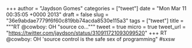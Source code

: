 
+++
author = "Jaydson Gomes"
categories = ["tweet"]
date = "Mon Mar 11 00:35:05 +0000 2013"
draft = false
slug = "36e9abdae7779f6f60c819bb74acda8530e115a3"
tags = ["tweet"]
title = """RT @cowboy: OH "source co..."""
tweet = true
micro = true
tweet_url = "https://twitter.com/jaydson/status/310911721093099520"
+++
RT @cowboy: OH 'source control is the safe sex of programming" #sxsw
